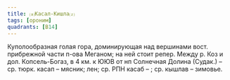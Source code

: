 ```yaml
---
title: ⒜Касал-Кишла⒵
tags: [ороним]
quadrants: [В14]
---
```


Куполообразная голая гора, доминирующая над вершинами вост. прибрежной части
п-ова Меганом; на ней стоит репер. Между р. Коз и дол. Копсель-Богаз, в 4 км. к
ЮЮВ от нп Солнечная Долина (Судак.) – ср. тюрк. касап – мясник; лен; ср. РПН
касаб – ; ср. кышлав – зимовье.
